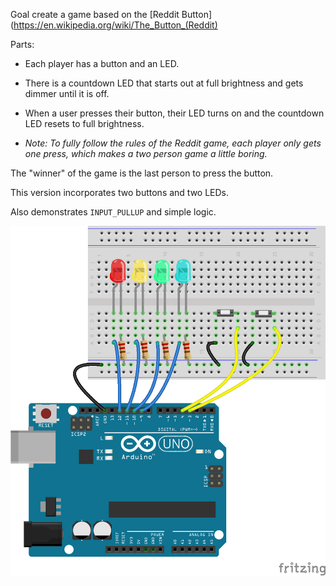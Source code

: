 
Goal create a game based on the [Reddit Button](https://en.wikipedia.org/wiki/The_Button_(Reddit)

Parts:

- Each player has a button and an LED.
- There is a countdown LED that starts out at full brightness and gets dimmer until it is off.
- When a user presses their button, their LED turns on and the countdown LED resets to full brightness.

- _Note: To fully follow the rules of the Reddit game, each player only gets one press, which makes a two person game a little boring._

The "winner" of the game is the last person to press the button.

This version incorporates two buttons and two LEDs.

Also demonstrates `INPUT_PULLUP` and simple logic.

![](LostRedditButtonTwoPlayer.png)
